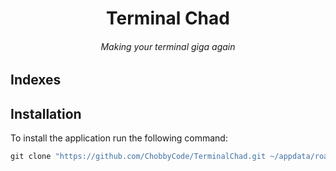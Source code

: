 <h1 align="center">Terminal Chad</h1>
<h6 align="center">Making your terminal giga again</h6>

## Indexes 

## Installation

To install the application run the following command:

```powershell
git clone "https://github.com/ChobbyCode/TerminalChad.git ~/appdata/roaming/TerminalChad/" --depth 1 
```
